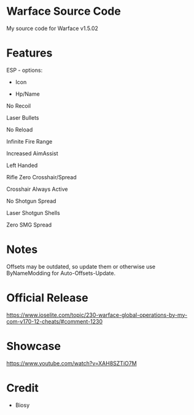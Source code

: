 # Warface Source Code
My source code for Warface v1.5.02
# Features
ESP - options:

  * Icon
  
  * Hp/Name

No Recoil
 
Laser Bullets

No Reload

Infinite Fire Range

Increased AimAssist

Left Handed

Rifle Zero Crosshair/Spread

Crosshair Always Active

No Shotgun Spread

Laser Shotgun Shells

Zero SMG Spread
 
 # Notes
 Offsets may be outdated, so update them or otherwise use ByNameModding for Auto-Offsets-Update.
 
 # Official Release
https://www.ioselite.com/topic/230-warface-global-operations-by-my-com-v170-12-cheats/#comment-1230

# Showcase
https://www.youtube.com/watch?v=XAH8SZTiO7M
 
# Credit
* Biosy
 
